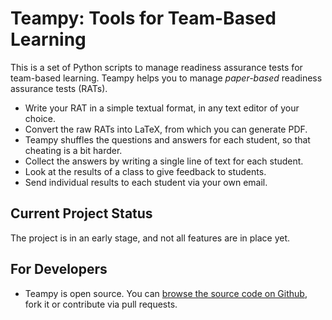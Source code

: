 ---
---

# Teampy: Tools for Team-Based Learning

This is a set of Python scripts to manage readiness assurance tests for
team-based learning. Teampy helps you to manage *paper-based* readiness assurance tests (RATs).

* Write your RAT in a simple textual format, in any text editor of your choice.
* Convert the raw RATs into LaTeX, from which you can generate PDF.
* Teampy shuffles the questions and answers for each student, so that cheating is a bit harder.
* Collect the answers by writing a single line of text for each student.
* Look at the results of a class to give feedback to students.
* Send individual results to each student via your own email.


## Current Project Status

The project is in an early stage, and not all features are in place yet.


## For Developers

* Teampy is open source. You can [browse the source code on Github](https://github.com/falkr/teampy),
fork it or contribute via pull requests.

<!--
* [Browse the API here.](./teams/index.html)
-->
